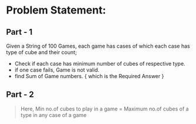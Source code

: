 # Problem Statement:

## Part - 1
Given a String of 100 Games, each game has cases of which each case has 
type of cube and their count;

- Check if each case has minimum number of cubes of respective type.
- if one case fails, Game is not valid.
- find Sum of Game numbers.
{ which is the Required Answer }

## Part - 2
> Here, 
> Min no.of cubes to play in a game = Maximum no.of cubes of a type in any case of a game




